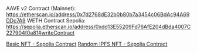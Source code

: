 AAVE v2 Contract (Mainnet): https://etherscan.io/address/0x7d2768dE32b0b80b7a3454c06BdAc94A69DDc7A9
WETH Contract Sepolia: https://sepolia.etherscan.io/address/0xdd13E55209Fd76AfE204dBda4007C227904f0a81#writeContract

[Basic NFT - Sepolia Contract](https://sepolia.etherscan.io/address/0xa9739AB696267Ec6F0A87ED404666441C01D9c36)
[Random IPFS NFT - Sepolia Contract](https://sepolia.etherscan.io/address/0x612F0853CAE2770c45b36D56aDCE2101f37C3D9E)
